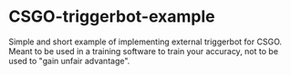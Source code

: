 # CSGO-triggerbot-example
Simple and short example of implementing external triggerbot for CSGO. Meant to be used in a training software to train your accuracy, not to be used to "gain unfair advantage".
